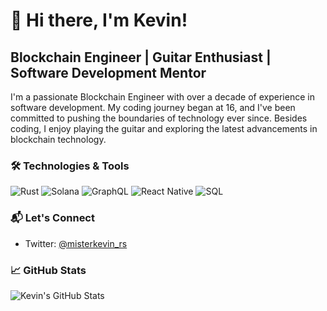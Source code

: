# 👋 Hi there, I'm Kevin!

## Blockchain Engineer | Guitar Enthusiast | Software Development Mentor

I'm a passionate Blockchain Engineer with over a decade of experience in software development. My coding journey began at 16, and I've been committed to pushing the boundaries of technology ever since. Besides coding, I enjoy playing the guitar and exploring the latest advancements in blockchain technology.

### 🛠 Technologies & Tools
![Rust](https://img.shields.io/badge/-Rust-black?style=flat-square&logo=rust)
![Solana](https://img.shields.io/badge/-Solana-black?style=flat-square&logo=solana)
![GraphQL](https://img.shields.io/badge/-GraphQL-black?style=flat-square&logo=graphql)
![React Native](https://img.shields.io/badge/-React%20Native-black?style=flat-square&logo=react)
![SQL](https://img.shields.io/badge/-SQL-black?style=flat-square&logo=postgresql)

### 📬 Let's Connect
- Twitter: [@misterkevin_rs](https://twitter.com/misterkevin_rs)

### 📈 GitHub Stats
![Kevin's GitHub Stats](https://github-readme-stats.vercel.app/api?username=kevinrodriguez-io&show_icons=true&theme=dark)

